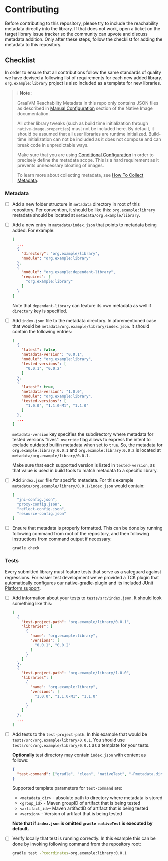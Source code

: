 # Contributing

Before contributing to this repository, please try to include the reachability metadata directly into the library. If that does not work, open a ticket on the target library issue tracker so the community can upvote and discuss metadata addition. Only after these steps, follow the checklist for adding the metadata to this repository.

## Checklist
In order to ensure that all contributions follow the same standards of quality we have devised a following list of requirements for each new added library.
`org.example:library` project is also included as a template for new libraries.

> ℹ️ **Note** :
>
> GraalVM Reachability Metadata in this repo only contains JSON files as described in [Manual Configuration](https://www.graalvm.org/22.0/reference-manual/native-image/Reflection/#manual-configuration) section of the Native Image documentation.
>
>  All other library tweaks (such as build time initialization through `native-image.properties`) must not be included here. By default, it should be assumed that all user libraries are runtime initialized. Build-time initialization can not be included as it does not compose and can break code in unpredictable ways.
>
> Make sure that you are using [Conditional Configuration](https://www.graalvm.org/22.2/reference-manual/native-image/metadata/#specifying-reflection-metadata-in-json) in order to precisely define the metadata scope. This is a hard requirement as it prevents unnecessary bloating of images.
>
> To learn more about collecting metadata, see [How To Collect Metadata](docs/CollectingMetadata.md).
### Metadata
* [ ] Add a new folder structure in `metadata` directory in root of this repository.
Per convention, it should be like this: `org.example:library` metadata should be located at `metadata/org.example/library`.
* [ ] Add a new entry in `metadata/index.json` that points to metadata being added. For example:
    ```json
    [
      ...
      {
        "directory": "org.example/library",
        "module": "org.example:library"
      },
      {
        "module": "org.example:dependant-library",
        "requires": [
          "org.example:library"
        ]
      }
    ]
    ```
    Note that `dependant-library` can feature its own metadata as well if `directory` key is specified.
* [ ] Add `index.json` file to the metadata directory. In aforementioned case that would be `metadata/org.example/library/index.json`.
It should contain the following entries:
    ```json
    [
      {
        "latest": false,
        "metadata-version": "0.0.1",
        "module": "org.example:library",
        "tested-versions": [
          "0.0.1", "0.0.2"
        ]
      },
      {
        "latest": true,
        "metadata-version": "1.0.0",
        "module": "org.example:library",
        "tested-versions": [
          "1.0.0", "1.1.0-M1", "1.1.0"
        ]
      },
      ...
    ]
    ```
    `metadata-version` key specifies the subdirectory where metadata for tested versions "lives".
    `override` flag allows to express the intent to exclude outdated builtin metadata when set to `true`.
    So, the metadata for `org.example:library:0.0.1` and `org.example:library:0.0.2` is located at `metadata/org.example/library/0.0.1`.

   Make sure that each supported version is listed in `tested-version`, as that value is used in build tools to match metadata to a specific library.
* [ ] Add `index.json` file for specific metadata. For this example `metadata/org.example/library/0.0.1/index.json` would contain:
  ```json
  [
    "jni-config.json",
    "proxy-config.json",
    "reflect-config.json",
    "resource-config.json"
  ]
  ```
* [ ] Ensure that metadata is properly formatted. This can be done by running following command from root of the repository, and then following instructions from command output if necessary:
  ```bash
  gradle check
  ```

### Tests
Every submitted library must feature tests that serve as a safeguard against regressions.
For easier test development we've provided a TCK plugin that automatically configures our [native-gradle-plugin](https://graalvm.github.io/native-build-tools/latest/gradle-plugin.html)
and its included [JUnit Platform support](https://graalvm.github.io/native-build-tools/latest/gradle-plugin.html#testing-support).

* [ ] Add information about your tests to `tests/src/index.json`. It should look something like this:
  ```json
  [
    {
      "test-project-path": "org.example/library/0.0.1",
      "libraries": [
        {
          "name": "org.example:library",
          "versions": [
            "0.0.1", "0.0.2"
          ]
        }
      ]
    },
    {
      "test-project-path": "org.example/library/1.0.0",
      "libraries": [
        {
          "name": "org.example:library",
          "versions": [
            "1.0.0", "1.1.0-M1", "1.1.0"
          ]
        }
      ]
    },
    ...
  ]
  ```

* [ ] Add tests to the `test-project-path`. In this example that would be `tests/src/org.example/library/0.0.1`.
  You should use `tests/src/org.example/library/0.0.1` as a template for your tests.

  **Optionally** test directory may contain `index.json` with content as follows:
  ```json
  {
    "test-command": ["gradle", "clean", "nativeTest", "-Pmetadata.dir=<metadata_dir>", "-Plibrary.version=<version>"]
  }
  ```
  Supported template parameters for `test-command` are:
  * `<metadata_dir>` - absolute path to directory where metadata is stored
  * `<group_id>` - Maven groupID of artifact that is being tested
  * `<artifact_id>`- Maven artifactID of artifact that is being tested
  * `<version>` - Version of artifact that is being tested

  **Note that if `index.json` is omitted `gradle nativeTest` is executed by default.**

* [ ] Verify locally that test is running correctly. In this example this can be done by invoking following command from the repository root:
  ```bash
  gradle test -Pcoordinates=org.example:library:0.0.1
  ```
